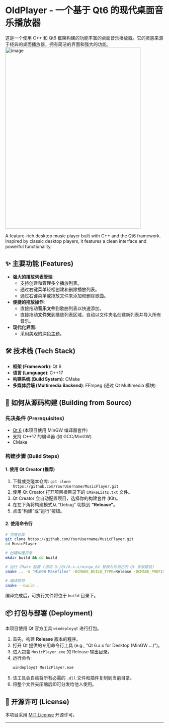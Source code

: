 # OldPlayer - 一个基于 Qt6 的现代桌面音乐播放器

这是一个使用 C++ 和 Qt6 框架构建的功能丰富的桌面音乐播放器。它的灵感来源于经典的桌面播放器，拥有简洁的界面和强大的功能。
<img width="430" height="575" alt="image" src="https://github.com/user-attachments/assets/d9d62d94-7e16-4371-8f18-36bd8f4c5960" />


A feature-rich desktop music player built with C++ and the Qt6 framework. Inspired by classic desktop players, it features a clean interface and powerful functionality.

## ✨ 主要功能 (Features)

*   **强大的播放列表管理**:
    *   支持创建和管理多个播放列表。
    *   通过右键菜单轻松创建和删除播放列表。
    *   通过右键菜单或拖放文件来添加和删除歌曲。
*   **便捷的拖放操作**:
    *   直接拖动**音乐文件**到歌曲列表以快速添加。
    *   直接拖动**文件夹**到播放列表区域，自动以文件夹名创建新列表并导入所有音乐。
*   **现代化界面**:
    *   采用美观的深色主题。

## 🛠️ 技术栈 (Tech Stack)

*   **框架 (Framework)**: Qt 6
*   **语言 (Language)**: C++17
*   **构建系统 (Build System)**: CMake
*   **多媒体后端 (Multimedia Backend)**: FFmpeg (通过 Qt Multimedia 模块)

## 🚀 如何从源码构建 (Building from Source)

### 先决条件 (Prerequisites)

*   [Qt 6](https://www.qt.io/download) (本项目使用 MinGW 编译器套件)
*   支持 C++17 的编译器 (如 GCC/MinGW)
*   CMake

### 构建步骤 (Build Steps)

#### 1. 使用 Qt Creator (推荐)

1.  下载或克隆本仓库: `git clone https://github.com/YourUsername/MusicPlayer.git`
2.  使用 Qt Creator 打开项目根目录下的 `CMakeLists.txt` 文件。
3.  Qt Creator 会自动配置项目，选择你的构建套件 (Kit)。
4.  在左下角将构建模式从 "Debug" 切换到 **"Release"**。
5.  点击“构建”或“运行”按钮。

#### 2. 使用命令行

```bash
# 克隆仓库
git clone https://github.com/YourUsername/MusicPlayer.git
cd MusicPlayer

# 创建构建目录
mkdir build && cd build

# 运行 CMake 配置 (请将 D:/Qt/6.x.x/mingw_64 替换为你自己的 Qt 安装路径)
cmake .. -G "MinGW Makefiles" -DCMAKE_BUILD_TYPE=Release -DCMAKE_PREFIX_PATH=D:/Qt/6.x.x/mingw_64

# 编译项目
cmake --build .
```
编译完成后，可执行文件将位于 `build` 目录下。

## 📦 打包与部署 (Deployment)

本项目使用 Qt 官方工具 `windeployqt` 进行打包。

1.  首先，构建 **Release** 版本的程序。
2.  打开 Qt 提供的专用命令行工具 (e.g., "Qt 6.x.x for Desktop (MinGW ...)")。
3.  进入包含 `MusicPlayer.exe` 的 Release 输出目录。
4.  运行命令:
    ```bash
    windeployqt MusicPlayer.exe
    ```
5.  该工具会自动将所有必需的 `.dll` 文件和插件复制到当前目录。
6.  将整个文件夹压缩后即可分发给他人使用。

## 📜 开源许可 (License)

本项目采用 [MIT License](LICENSE.txt) 开源许可。

---

